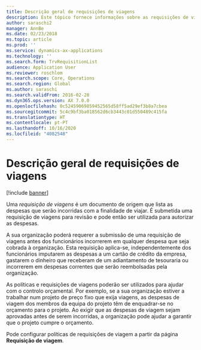 ```yaml
---
title: Descrição geral de requisições de viagens
description: Este tópico fornece informações sobre as requisições de viagens. Uma requisição de viagens documenta as despesas que serão incorridas com a finalidade de viajar.
author: saraschi2
manager: AnnBe
ms.date: 02/23/2018
ms.topic: article
ms.prod: ''
ms.service: dynamics-ax-applications
ms.technology: ''
ms.search.form: TrvRequisitionList
audience: Application User
ms.reviewer: roschlom
ms.search.scope: Core, Operations
ms.search.region: Global
ms.author: saraschi
ms.search.validFrom: 2016-02-28
ms.dyn365.ops.version: AX 7.0.0
ms.openlocfilehash: 0c52459069859452565d58ff5ad29ef3b8a7cbea
ms.sourcegitcommit: 5c4c9bf3ba018562d6cb3443c01d550489c415fa
ms.translationtype: HT
ms.contentlocale: pt-PT
ms.lasthandoff: 10/16/2020
ms.locfileid: "4082548"
---
```

# <a name="travel-requisitions-overview"></a>Descrição geral de requisições de viagens

[!include [banner](../includes/banner.md)]

Uma *requisição de viagens* é um documento de origem que lista as despesas que serão incorridas com a finalidade de viajar. É submetida uma requisição de viagens para revisão e pode então ser utilizada para autorizar as despesas.

A sua organização poderá requerer a submissão de uma requisição de viagens antes dos funcionários incorrerem em qualquer despesa que seja cobrada à organização. Esta requisição aplica-se, independentemente dos funcionários imputarem as despesas a um cartão de crédito da empresa, gastarem o dinheiro que receberam de um adiantamento de tesouraria ou incorrerem em despesas correntes que serão reembolsadas pela organização.

As políticas e requisições de viagens poderão ser utilizados para ajudar com o controlo orçamental. Por exemplo, se a sua organização estiver a trabalhar num projeto de preço fixo que exija viagens, as despesas de viagem dos membros da equipa do projeto têm de enquadrar-se no orçamento para o projeto. Ao exigir que as despesas de viagem sejam aprovadas antes de serem incorridas, a organização pode ajudar a garantir que o projeto cumpre o orçamento.

Pode configurar políticas de requisições de viagem a partir da página **Requisição de viagem**.
